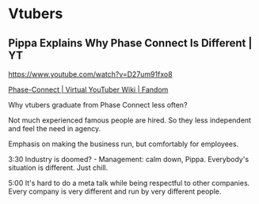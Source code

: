 # Vtubers

## Pippa Explains Why Phase Connect Is Different | YT

https://www.youtube.com/watch?v=D27um91fxo8

[Phase-Connect | Virtual YouTuber Wiki | Fandom](https://virtualyoutuber.fandom.com/wiki/Phase-Connect)

Why vtubers graduate from Phase Connect less often?

Not much experienced famous people are hired. So they less independent and feel the need in agency.

Emphasis on making the business run, but comfortably for employees.

3:30 Industry is doomed? - Management: calm down, Pippa. Everybody's situation is different. Just chill.

5:00 It's hard to do a meta talk while being respectful to other companies. Every company is very different and run by very different people.